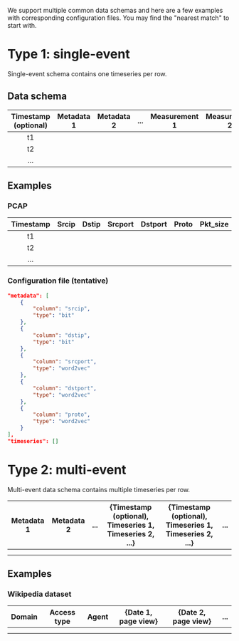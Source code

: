 We support multiple common data schemas and here are a few examples with corresponding configuration files. You may find the "nearest match" to start with.

# Type 1: single-event
Single-event schema contains one timeseries per row.

## Data schema
| Timestamp (optional) | Metadata 1 | Metadata 2 | ... | Measurement 1 | Measurement 2 | ... |
|:--------------------:|:----------:|:----------:|:---:|:-------------:|:-------------:|:---:|
|          t1          |            |            |     |               |               |     |
|          t2          |            |            |     |               |               |     |
|          ...         |            |            |     |               |               |     |

## Examples
### PCAP
| Timestamp | Srcip | Dstip | Srcport | Dstport | Proto | Pkt_size | ... |
|:---------:|:-----:|:-----:|:-------:|:-------:|:-----:|:--------:|:---:|
|     t1    |       |       |         |         |       |          |     |
|     t2    |       |       |         |         |       |          |     |
|    ...    |       |       |         |         |       |          |     |

### Configuration file (tentative)
```Json
"metadata": [
    {
        "column": "srcip",
        "type": "bit"
    },
    {
        "column": "dstip",
        "type": "bit"
    },
    {
        "column": "srcport",
        "type": "word2vec"
    },
    {
        "column": "dstport",
        "type": "word2vec"
    },
    {
        "column": "proto",
        "type": "word2vec"
    }
],
"timeseries": []
```


# Type 2: multi-event
Multi-event data schema contains multiple timeseries per row.

| Metadata 1 | Metadata 2 | ... | {Timestamp (optional), Timeseries 1, Timeseries 2, ...} | {Timestamp (optional), Timeseries 1, Timeseries 2, ...} | ... |
|:----------:|:----------:|:---:|:-------------------------------------------------------:|:-------------------------------------------------------:|:---:|
|            |            |     |                                                         |                                                         |     |
|            |            |     |                                                         |                                                         |     |

## Examples
### Wikipedia dataset
| Domain | Access type | Agent | {Date 1, page view} | {Date 2, page view} | ... |
|:------:|:-----------:|:-----:|:-------------------:|:-------------------:|:---:|
|        |             |       |                     |                     |     |
|        |             |       |                     |                     |     |

